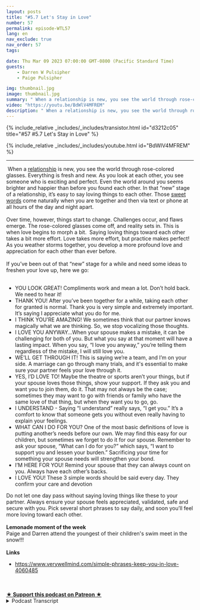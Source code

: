 ```yaml
---
layout: posts
title: "#5.7 Let's Stay in Love"
number: 57
permalink: episode-WTL57
lang: en
nav_exclude: true
nav_order: 57
tags:

date: Thu Mar 09 2023 07:00:00 GMT-0800 (Pacific Standard Time)
guests:
    - Darren W Pulsipher
    - Paige Pulsipher

img: thumbnail.jpg
image: thumbnail.jpg
summary: " When a relationship is new, you see the world through rose-colored glasses. Everything is fresh and new. As you look at each other, you see someone who is exciting and perfect. Even the world around you seems brighter and happier than before you found each other. In that “new” stage of a relationship, it’s easy to say loving things to each other. Those sweet words come naturally when you are together and then via text or phone at all hours of the day and night apart. Over time, however, things start to change. Challenges occur, and flaws emerge. The rose-colored glasses come off, and reality sets in. This is when love begins to morph a bit.  Saying loving things toward each other takes a bit more effort. Love takes more effort, but practice makes perfect! As you weather storms together, you develop a more profound love and appreciation for each other than ever before.If you’ve been out of that “new” stage for a while and need some ideas to freshen your love up, here we go:YOU LOOK GREAT! Compliments work and mean a lot. Don’t hold back. We need to hear it!THANK YOU! After you’ve been together for a while, taking each other for granted is normal. Thank you is very simple and extremely important. It’s saying I appreciate what you do for me.I THINK YOU’RE AMAZING! We sometimes think that our partner knows magically what we are thinking. So, we stop vocalizing those thoughts.I LOVE YOU ANYWAY…When your spouse makes a mistake, it can be challenging for both of you. But what you say at that moment will have a lasting impact. When you say, “I love you anyway,” you’re telling them regardless of the mistake, I will still love you.WE’LL GET THROUGH IT! This is saying we’re a team, and I’m on your side. A marriage can go through many trials, and it's essential to make sure your partner feels your love through it.YES, I’D LOVE TO! Maybe the theatre or sports aren’t your things, but if your spouse loves those things, show your support. If they ask you and want you to join them, do it. That may not always be the case; sometimes they may want to go with friends or family who have the same love of that thing, but when they want you to go, go.I UNDERSTAND - Saying “I understand” really says, “I get you.” It’s a comfort to know that someone gets you without even really having to explain your feelings.WHAT CAN I DO FOR YOU? One of the most basic definitions of love is putting another’s needs before our own. We may find this easy for our children, but sometimes we forget to do it for our spouse. Remember to ask your spouse, “What can I do for you?” which says, “I want to support you and lessen your burden.” Sacrificing your time for something your spouse needs will strengthen your bond.I’M HERE FOR YOU! Remind your spouse that they can always count on you. Always have each other’s backs.I LOVE YOU! These 3 simple words should be said every day. They confirm your care and devotionDo not let one day pass without saying loving things like these to your partner. Always ensure your spouse feels appreciated, validated, safe and secure with you. Pick several short phrases to say daily, and soon you’ll feel more loving toward each other.Lemonade moment of the weekPaige and Darren attend the youngest of their children's swim meet in the snow!!!Linkshttps://www.verywellmind.com/simple-phrases-keep-you-in-love-4060485"
video: "https://youtu.be/BdWlV4MFREM"
description: " When a relationship is new, you see the world through rose-colored glasses. Everything is fresh and new. As you look at each other, you see someone who is exciting and perfect. Even the world around you seems brighter and happier than before you found each other. In that “new” stage of a relationship, it’s easy to say loving things to each other. Those sweet words come naturally when you are together and then via text or phone at all hours of the day and night apart. Over time, however, things start to change. Challenges occur, and flaws emerge. The rose-colored glasses come off, and reality sets in. This is when love begins to morph a bit.  Saying loving things toward each other takes a bit more effort. Love takes more effort, but practice makes perfect! As you weather storms together, you develop a more profound love and appreciation for each other than ever before.If you’ve been out of that “new” stage for a while and need some ideas to freshen your love up, here we go:YOU LOOK GREAT! Compliments work and mean a lot. Don’t hold back. We need to hear it!THANK YOU! After you’ve been together for a while, taking each other for granted is normal. Thank you is very simple and extremely important. It’s saying I appreciate what you do for me.I THINK YOU’RE AMAZING! We sometimes think that our partner knows magically what we are thinking. So, we stop vocalizing those thoughts.I LOVE YOU ANYWAY…When your spouse makes a mistake, it can be challenging for both of you. But what you say at that moment will have a lasting impact. When you say, “I love you anyway,” you’re telling them regardless of the mistake, I will still love you.WE’LL GET THROUGH IT! This is saying we’re a team, and I’m on your side. A marriage can go through many trials, and it's essential to make sure your partner feels your love through it.YES, I’D LOVE TO! Maybe the theatre or sports aren’t your things, but if your spouse loves those things, show your support. If they ask you and want you to join them, do it. That may not always be the case; sometimes they may want to go with friends or family who have the same love of that thing, but when they want you to go, go.I UNDERSTAND - Saying “I understand” really says, “I get you.” It’s a comfort to know that someone gets you without even really having to explain your feelings.WHAT CAN I DO FOR YOU? One of the most basic definitions of love is putting another’s needs before our own. We may find this easy for our children, but sometimes we forget to do it for our spouse. Remember to ask your spouse, “What can I do for you?” which says, “I want to support you and lessen your burden.” Sacrificing your time for something your spouse needs will strengthen your bond.I’M HERE FOR YOU! Remind your spouse that they can always count on you. Always have each other’s backs.I LOVE YOU! These 3 simple words should be said every day. They confirm your care and devotionDo not let one day pass without saying loving things like these to your partner. Always ensure your spouse feels appreciated, validated, safe and secure with you. Pick several short phrases to say daily, and soon you’ll feel more loving toward each other.Lemonade moment of the weekPaige and Darren attend the youngest of their children's swim meet in the snow!!!Linkshttps://www.verywellmind.com/simple-phrases-keep-you-in-love-4060485"
---
```


<div>
{% include_relative _includes/_includes/transistor.html id="d3212c05" title="#57 #5.7 Let's Stay in Love" %}

{% include_relative _includes/_includes/youtube.html id="BdWlV4MFREM" %}
</div>

---

<html><head></head><body><div>&nbsp;When a <a href="https://www.verywellmind.com/the-four-stages-of-relationships-4163472">relationship</a> is new, you see the world through rose-colored glasses. Everything is fresh and new. As you look at each other, you see someone who is exciting and perfect. Even the world around you seems brighter and happier than before you found each other. In that “new” stage of a relationship, it’s easy to say loving things to each other. Those <a href="https://www.verywellmind.com/words-of-affirmation-4783539">sweet words</a> come naturally when you are together and then via text or phone at all hours of the day and night apart.&nbsp;<br><br>Over time, however, things start to change. Challenges occur, and flaws emerge. The rose-colored glasses come off, and reality sets in. This is when love begins to morph a bit.&nbsp; Saying loving things toward each other takes a bit more effort. Love takes more effort, but practice makes perfect! As you weather storms together, you develop a more profound love and appreciation for each other than ever before.</div><div><br>If you’ve been out of that “new” stage for a while and need some ideas to freshen your love up, here we go:<br><br></div><ul><li>YOU LOOK GREAT! Compliments work and mean a lot. Don’t hold back. We need to hear it!</li><li>THANK YOU! After you’ve been together for a while, taking each other for granted is normal. Thank you is very simple and extremely important. It’s saying I appreciate what you do for me.</li><li>I THINK YOU’RE AMAZING! We sometimes think that our partner knows magically what we are thinking. So, we stop vocalizing those thoughts.</li><li>I LOVE YOU ANYWAY…When your spouse makes a mistake, it can be challenging for both of you. But what you say at that moment will have a lasting impact. When you say, “I love you anyway,” you’re telling them regardless of the mistake, I will still love you.</li><li>WE’LL GET THROUGH IT! This is saying we’re a team, and I’m on your side. A marriage can go through many trials, and it's essential to make sure your partner feels your love through it.</li><li>YES, I’D LOVE TO! Maybe the theatre or sports aren’t your things, but if your spouse loves those things, show your support. If they ask you and want you to join them, do it. That may not always be the case; sometimes they may want to go with friends or family who have the same love of that thing, but when they want you to go, go.</li><li>I UNDERSTAND - Saying “I understand” really says, “I get you.” It’s a comfort to know that someone gets you without even really having to explain your feelings.</li><li>WHAT CAN I DO FOR YOU? One of the most basic definitions of love is putting another’s needs before our own. We may find this easy for our children, but sometimes we forget to do it for our spouse. Remember to ask your spouse, “What can I do for you?” which says, “I want to support you and lessen your burden.” Sacrificing your time for something your spouse needs will strengthen your bond.</li><li>I’M HERE FOR YOU! Remind your spouse that they can always count on you. Always have each other’s backs.</li><li>I LOVE YOU! These 3 simple words should be said every day. They confirm your care and devotion</li></ul><div>Do not let one day pass without saying loving things like these to your partner. Always ensure your spouse feels appreciated, validated, safe and secure with you. Pick several short phrases to say daily, and soon you’ll feel more loving toward each other.</div><div><br><strong>Lemonade moment of the week</strong></div><div>Paige and Darren attend the youngest of their children's swim meet in the snow!!!<br><br><strong>Links</strong></div><ul><li><a href="https://www.verywellmind.com/simple-phrases-keep-you-in-love-4060485">https://www.verywellmind.com/simple-phrases-keep-you-in-love-4060485</a></li></ul><div><br><br></div>
<strong>
  <a href="https://www.patreon.com/wheresthelemonade" target="_donate" rel="payment" title="★ Support this podcast on Patreon ★">★ Support this podcast on Patreon ★</a>
</strong></body></html>

<details>
<summary> Podcast Transcript </summary>

<p>﻿1</p>
<p>On today's episode.</p>
<p>Let's talk about staying in love.</p>
<p>Okay.</p>
<p>So our great research department, a.k.a.</p>
<p>Paige, came up with a great topicthis week.</p>
<p>I'm actually excited about it.</p>
<p>I think it's actually pretty interesting.</p>
<p>You kind of just learned about itlike 2 minutes ago. Yes.</p>
<p>No. No.</p>
<p>Well, you learned about a week agowhen we were going to record it,like I told you about it.</p>
<p>Then we've all started not feeling well.</p>
<p>You were out of town for a couple days,and then we literally just pulled it upand I was like, Wait, what are we doing?</p>
<p>So it's kind of fresh for both of us.</p>
<p>You've never seen it?</p>
<p>No. And I had toto renew it to my eyes once again.</p>
<p>Okay, so.</p>
<p>So what's interesting about this one iswhat can we do?</p>
<p>When we were first engaged,even before we were engaged, were married.</p>
<p>Say, before we were engaged?</p>
<p>Yes. Holy cow.</p>
<p>Could not stay away from me. Too much PDA.</p>
<p>All of ourchildren and anyone around uswill definitely say that.</p>
<p>Yes, absolutely. And it was. It was much.</p>
<p>In fact, here's a funny story. Was this.</p>
<p>This was on our honeymoon.</p>
<p>And we were going to</p>
<p>I don't know if it was likewe were we were on our way to our wayon our way there to the honeymoon.</p>
<p>We were in the airport in lineto ask the ladyat the desk, at the United deska question.</p>
<p>And we were waiting and we weren't likewe were just like we were standing in lineand we were sittingnext each other and we,you know, we kissed and then we would talkand then we would kiss.</p>
<p>And she got mad.</p>
<p>Was it the lady at the desk?</p>
<p>Yes, the lady behind us. No,it was the lady at the desk.</p>
<p>It was the night she was like, Oh,my gosh, why don't you guys get a room?</p>
<p>This is so inappropriate.</p>
<p>And we were we were so taken abackbecause we were, like, doing a literallywe were just we were kissing and huggingand hugging, but it wasn't like we were.</p>
<p>Anyway, yeah,maybe that's why I have one case status.</p>
<p>Why? Because I complained.</p>
<p>I didn't complain. No, we didn'tcomplain. No, no.</p>
<p>Even though she was. She.</p>
<p>She was really. She was really upset.</p>
<p>She was really upset.</p>
<p>So we were like,she needs a boyfriend or a girlfriend.</p>
<p>Whatever she needs, she needs something.</p>
<p>But over time, that kind of slowlychanges and things kind of fade.</p>
<p>They do.</p>
<p>And not just being affectionatewith each other.</p>
<p>In fact, that'snot even what this podcast is about.</p>
<p>It's more about the things you sayto each other and,and you you see each otherwhen you're dating and when you're engagedand you're just feeling that new.</p>
<p>And probably even the firstmaybe couple of years you're married,you see each other through rose coloredglasses, right?</p>
<p>Everything they do is cute and funny.</p>
<p>Right in my socks on the floor.</p>
<p>Yeah.</p>
<p>I mean, yeah,that's each something so minor.</p>
<p>But you're right.</p>
<p>I mean, like, all those little things,like, oh, they chew too loud or they.</p>
<p>Whatever it is, I mean, likeyou think you did in the beginning,you thought it was cute and you thought itwas, Oh, just a little quirk.</p>
<p>And a few yearsin, it's annoying and it's bugging you.</p>
<p>And why is it bugging you? Yeah, exactly.</p>
<p>No, Why?</p>
<p>Why does that bug you? What?</p>
<p>But the little things I do.</p>
<p>I didn't say that.</p>
<p>I think in general.</p>
<p>Oh, in general, Nothing.</p>
<p>Nothing that you do ever bothers you?</p>
<p>No. Mm hmm.</p>
<p>Okay. But no, it's true.</p>
<p>Like,over time, challenges occur, flaws emerge,the rose colored glassescome off, and reality sets in.</p>
<p>Right?</p>
<p>I think it sets in fasterwhen you are in a blended family.</p>
<p>Much fasterbecause you don't get that new.</p>
<p>Let's grow together.</p>
<p>Let's start our family together.</p>
<p>You are just set into the middleof two families already formed, right?</p>
<p>Yeah.</p>
<p>So you don't you don't even get thatthat real newness with each other.</p>
<p>So this is normal?</p>
<p>Oh, I think this is very normal.</p>
<p>I think this is very normal forthe things that you once thought were cuteand funnyand quirky are normal, are now annoyingand obnoxious and knock it off.</p>
<p>So I wanted to talk aboutif you've been out of that new stagefor a while and you're feeling likeeverything he or she doesbothers me,</p>
<p>Let's talk about how to freshen things up.</p>
<p>What do you think? Sounds good. Okay.</p>
<p>All right.</p>
<p>But we're going to be very specificon that.</p>
<p>On what we can do to freshen things up.</p>
<p>And the one thingwe're going to talk aboutspecifically are words</p>
<p>You can say absolutely not.</p>
<p>Things you do right, but wordsthat you can say on a daily basisthat will freshen things upand and keep things alive,because we could have severaldifferent episodes on things you could do.</p>
<p>Absolutely.</p>
<p>But today we're only going to thingsyou can say.</p>
<p>Yeah. Things you can.</p>
<p>You can say, okay, so first one,you look great.</p>
<p>Now I have to say so a lot of thesewe're going to be really honestwith these things and we'll tell you whatwe're good at and what we're not good at.</p>
<p>You are fantastic at this one.</p>
<p>Oh, thank you. So complimentsmean a lot to your spouse</p>
<p>If you've been married for 40 years,we need to hear it.</p>
<p>I think women especially need to hear it,but many to hear it too.</p>
<p>But you, Darren, is very complimentary.</p>
<p>Always.</p>
<p>Not always.</p>
<p>You do look great.</p>
<p>Well, I think I do appreciate that.</p>
<p>But I do get mad if I, like,come in and swear to no makeup and my hairsticking up everywhere and you're like,</p>
<p>Hey, beautiful.</p>
<p>I'm like, you know, I don't look beautifulright now, but so okay, so no patronize.</p>
<p>So yes, for you guys out there,if your wife just woke up,has been sick for several days,kind of smell and thenthe hair's everywhereand you know has bagsdon't realize going to her and say,oh, you look great.</p>
<p>Not a good thing to say. It's not.</p>
<p>Because then we wonder when you do tell uswe look great and we feel great,does he mean it or because he said itwhen we know we don't look great?</p>
<p>So so mean it,but do complement each other?</p>
<p>It means a lot. I really think it does.</p>
<p>What do you think?</p>
<p>No, I agree.</p>
<p>Now there's a trap.</p>
<p>Okay? It's that everyone knows this trap.</p>
<p>Does this dress make me look fat?</p>
<p>Yeah. Trap.</p>
<p>That's a trap. That's a trap.</p>
<p>So there is no goodand there's no good answer to that.</p>
<p>So to circumventthat trap from ever happening,tell your spousethey look great more oftenthan they don't have to ask for thatcompliment, because a lot of times you'resaying, does this dressmake me look fat?</p>
<p>They'relooking for some kind of compliment.</p>
<p>They're looking for validationthat they look good or they feelthey need that, right.</p>
<p>They need that validation.</p>
<p>Now, I also want your honest opinionand you do give it to me.</p>
<p>I'll try things on and I'll say,</p>
<p>What do you think?</p>
<p>And you'll say,</p>
<p>You know what? That doesn't.</p>
<p>You know, there's other dressesthat look better on you.</p>
<p>You do say thatand it's not flattering on, you know,</p>
<p>And I want that honest opinion.</p>
<p>I don't know why I do, though.</p>
<p>That is true.</p>
<p>So you've got to know your spouse.</p>
<p>You do you need to know your spouse.</p>
<p>And I want that from you.</p>
<p>I do.</p>
<p>I don't want to wear somethingthat doesn't look good on me.</p>
<p>And maybe I think it looks good.</p>
<p>But if someone else doesn'tthink it looks,it actually just mattersthat you think it looks good, right?</p>
<p>That's not true.</p>
<p>That's not true.</p>
<p>That'swhat other people think. It looks good.</p>
<p>All right.</p>
<p>So compliments. Do it. Don't hold back.</p>
<p>All right, next one. Thank you.</p>
<p>Okay.</p>
<p>I think this is we're really good at thisone, too, because we are both very awarethat we don't want to take each otherfor granted or take things for granted.</p>
<p>What do you think?</p>
<p>I totally agree.</p>
<p>And also, when you are sayingthank you, it helpsyou realize thatyou appreciate the workthat someone has done. Yes.</p>
<p>Right. Yes.</p>
<p>That youthat you need that help in your life.</p>
<p>This this really shows that dependencythat you have on each otherand really helps you grow closer together.</p>
<p>So I like this onea lot. Here's a great example.</p>
<p>You came home last night very late.</p>
<p>You've been up for 20 hours.</p>
<p>Yeah.</p>
<p>You took a one day tripand you had gotten up at four.</p>
<p>You got home at 11 and you walked in.</p>
<p>I was in bed and you went over and startedchanging your clothes.</p>
<p>And you noticed that</p>
<p>I had done the laundry and you said,</p>
<p>Thank you so much for doing the laundry.</p>
<p>Now, I really appreciate it. Yeah.</p>
<p>So finding even those small little things.</p>
<p>Well, the laundry was not a small thing,but the things that you would normally do,which is one of the one of the rolesthat you have.</p>
<p>Yes. You do the laundry. Right.</p>
<p>But when you say thank you,when I cook dinner,which I one of my roles is cooking dinner,it makes me want to do it again.</p>
<p>And I always tell you how appreciative</p>
<p>I am of your work and how much youdo for our family financially,where I don't hold back that way.</p>
<p>And always. Thank you. I appreciate that.</p>
<p>Yeah, we're very we're very gratefulfor the things each other.</p>
<p>So we're going to do this one.</p>
<p>Yeah, we'll get this one.</p>
<p>But I think Please don't.</p>
<p>We're perfect.</p>
<p>Just you guys know, I was going to say,do you want one that</p>
<p>I'm only putting this outfor our listeners,</p>
<p>One that you're not good atis it's not on here.</p>
<p>You're not great at saying please.</p>
<p>Well, hey, honey, if it's not on here,we're not supposed to talk about it.</p>
<p>But I always say, you'll say something.</p>
<p>I'll go. Please.</p>
<p>So please stick to the script.</p>
<p>It's not on the list,so we're not going to talk about it.</p>
<p>Okey dokey.</p>
<p>Thank you for reminding methat it's not on here.</p>
<p>Oh, great.</p>
<p>All right. Obviously,</p>
<p>I've got something to work on.</p>
<p>All right, The next one.</p>
<p>I think you're so amazing.</p>
<p>So we sometimes thinkthat our partner knows magically whatwe are thinking, and so we stop sayingthings like, I think you're greator I think you're wonderful,or I think you're amazing.</p>
<p>And I think these are thingsthat we need to tell each other.</p>
<p>And you don't have to use the wordamazing.</p>
<p>If you think that that's over the top,then don't use it.</p>
<p>That's not in your repertoire of wordsyou would normally say.</p>
<p>Then, you know, I have to say,</p>
<p>I think you're amazing.</p>
<p>You say something like,</p>
<p>Ooh, that's for your superpowers.</p>
<p>Yeah. Or what you're really good at.</p>
<p>Yeah, just say, that was really great.</p>
<p>Whatever you want to come up with. But.</p>
<p>But just keep telling themthat you think that they're great.</p>
<p>I find this one interestingbecause it affects your marriagein a profound way, because if you do this,then you're looking for thingsthat your spouse is good at.</p>
<p>Yeah, that excels at or is maybe hasn'tbeen good at,but is great at now or is progressing.</p>
<p>And if you're pointing those things outand saying them,you're also recognizinghow great you have it.</p>
<p>Oh, I like to have a spouselike this. Yeah.</p>
<p>So I think there's almost like a double,a double positive on this one.</p>
<p>Right. Okay.</p>
<p>Okay.</p>
<p>Now this next one I don't like at all.</p>
<p>I think this one's funny.</p>
<p>I don't like this one.</p>
<p>I would never say this,and I would never want you to say this.</p>
<p>Okay, Go ahead.</p>
<p>I love you anyway, honey.</p>
<p>I love you.</p>
<p>Anyway, a psychologist saidthat you're supposed to say I love you any</p>
<p>When your spouse makes it hard,it says when your spouse makes a mistake,it can be hard on both of you.</p>
<p>But what you say in the momentwill have a lasting impact by saying,</p>
<p>I love you anyway.</p>
<p>It's telling them that it'sokay to make a mistake.</p>
<p>Boo Boo.</p>
<p>I don't ever want me to make a mistake.</p>
<p>No, you would want me to saywhen you do make a mistakeor when I make a mistake,it's kind of condescending.</p>
<p>It is very gone. Is it?</p>
<p>I love you anyway, honey.</p>
<p>I love you any way.</p>
<p>Even if you. All right, So let's try.</p>
<p>Let's turn this around to something betterthat you could say, because I think the</p>
<p>I think the concept here is good in thatyour spouse does make mistakes.</p>
<p>Absolutely.</p>
<p>And sometimes you need to point that out.</p>
<p>Maybe you don't need to point that out.</p>
<p>That's a good one.</p>
<p>What what do we need to point outand what shouldn't we point out?</p>
<p>What do we need to let go?</p>
<p>And I think you need to let goa lot of things unless you're.</p>
<p>Well, here's the thing.</p>
<p>If your spouse is really feeling awfulabout the mistake that they made,then to me a different approach wouldbe, I'm really sorry, honey.</p>
<p>I'm really sorry that that happened.</p>
<p>Now you're empathizing with them.</p>
<p>You're not giving them a way out of,</p>
<p>Hey, I made a huge mistake, man.</p>
<p>That must be really toughto feel that way.</p>
<p>Or some way of empathizing with them.</p>
<p>Yeah, but little mistakes now.</p>
<p>You don't need to pick it those. Yeah,and that's hard.</p>
<p>And that's after you've been marrieda few years,you start to pick those thingsand we need to.</p>
<p>You have to really work at letting it go.</p>
<p>But yeah, that I love you anyway.</p>
<p>I think that I don't like that at all.</p>
<p>I if anyone has suggestionson a better way to say out onesthat might be good,but don't pick the scab.</p>
<p>Don't pick this up. Yeah.</p>
<p>All right, there we go.</p>
<p>So is that what you should say?</p>
<p>Honey, I'm not going to pick the scab.</p>
<p>Yeah, that'll be after.</p>
<p>I love you anyway.</p>
<p>I'm not going to pick the scar code.</p>
<p>Word will be scab.</p>
<p>I'll say scab,and you'll know that I love you anyway.</p>
<p>Okay.</p>
<p>All right.</p>
<p>The next one, we'll get through it.</p>
<p>So I kind of like this one.</p>
<p>Do you?</p>
<p>I do.</p>
<p>Because what you're saying is. Well,</p>
<p>I would add to it.</p>
<p>We'll get through it together.</p>
<p>We can work.</p>
<p>We can beat this problem together.</p>
<p>We've talked about this on our podcastbefore.</p>
<p>Yeah.</p>
<p>That it'syou and I against the world, right?</p>
<p>It's saying we're a team.</p>
<p>We're a team through it. Right?</p>
<p>So if there's a problemthat we're having in our relationship,we try and put it as the combatant.</p>
<p>What we're trying to as a team tackleand write and resolve, right.</p>
<p>And beat that conflict that we have.</p>
<p>Yeah, to me, I kind of like this one.</p>
<p>I do too.</p>
<p>I guess it's just just seeing it.</p>
<p>We'll get through it like woo rah rah.</p>
<p>Seems a little trite.</p>
<p>I don't know, but.</p>
<p>But yes, I understand.</p>
<p>You don't like those sports.</p>
<p>You don't like those sports things,though.</p>
<p>The rah rah rah.</p>
<p>Yeah. No, you don't.</p>
<p>You know. You know you don't like a coach.</p>
<p>Come on, let's workharder. Let's go, team. Let's go.</p>
<p>You don't want to seem little patronizingsometimes, but anyway.</p>
<p>But I understand the concept.</p>
<p>I understand what they're trying to say.</p>
<p>So I understand that we'll get through it.</p>
<p>I understand what they're trying to say.</p>
<p>We're a team. I'm on your side.</p>
<p>All right?</p>
<p>Like I get it.</p>
<p>I get it.</p>
<p>Okay.</p>
<p>All right, Next one.</p>
<p>This one. I know you want me to say more.</p>
<p>Yes, I'd love to. Yes.</p>
<p>So I think this is important,but there's a button.</p>
<p>Okay, What's the vibe?</p>
<p>Well, okay, so.</p>
<p>So the phrases. Yes. Are.</p>
<p>That is so what this is saying isbeing opento things that your spouse enjoysthat maybe you don't.</p>
<p>That's what this is saying.</p>
<p>Oh, okay.</p>
<p>I thought it was like, Honey, I need youto go get the Easter decorations.</p>
<p>No, no, that's not what this is saying.</p>
<p>I mean, yes, we could say thatthat's doing that, too.</p>
<p>But instead of an eyerolling like an eye roll. Huh?</p>
<p>But no, this is saying it's somethingthat's not your thing,but you're showing your support, right?</p>
<p>So I think that is really important.</p>
<p>Like, but what? Like give me an example.</p>
<p>Oh, like,if I want to go see a country concert.</p>
<p>You hate country.</p>
<p>Why would we do that?</p>
<p>And you support me by buying ticketsand stuff right now, I there's no</p>
<p>I don't know that there's any country band</p>
<p>I'd want to go see either, but.</p>
<p>But I know I get your point.</p>
<p>Yeah, I'd loveto. So you need to go beyondyour comfort level. Yes.</p>
<p>Sometimes.</p>
<p>And say, Yeah,hey, let's go do something different.</p>
<p>Let's go do something that you want,that you want to do.</p>
<p>Right now.</p>
<p>I also feel likeit's okay to let your spouse do theirown thing that you are interested in.</p>
<p>That's okay too,</p>
<p>So you've got to work on that.</p>
<p>But if if you're feeling like,you know,you want your spouse to support you and,you know, I really want you to go with meto do this, then talk to them about that.</p>
<p>And, you know,hopefully they'll go with you.</p>
<p>Maybe not every time, right?</p>
<p>Maybe not every time, but once or twice.</p>
<p>Just support, you know, somethingthat you like that you know, they don't.</p>
<p>Well,an interest can change over the years.</p>
<p>Best example.</p>
<p>Sorry, Rachel and Russell,</p>
<p>I'm calling you two out our kids.</p>
<p>Rachel hatedsports when she got married, and.</p>
<p>But Russell loves sports and any sport.</p>
<p>Russell loves watching,participating in anything.</p>
<p>So Rachel startedjust watching sports with him.</p>
<p>And then Rachel started loving sports.</p>
<p>Now, I think Rachel likes itmore than Russell.</p>
<p>Yeah, Yeah.</p>
<p>She used to just read a book whilehe watched the sports and it was fine.</p>
<p>And now she loves them.</p>
<p>So just, you know, you can change.</p>
<p>Yeah. Yeah, that's. That's good. The.</p>
<p>All right, next one.</p>
<p>I understand.</p>
<p>See, now,this one actually, Waller's me, too.</p>
<p>You know that this bothers.</p>
<p>Yes, because it sounds patronizing.</p>
<p>Oh, well, it does. Like.</p>
<p>So if I'm having.</p>
<p>Okay, here's a good example.</p>
<p>So say</p>
<p>I'm having it's that time of the monthfor me and I'm having crampsand I'm really in a bad mood.</p>
<p>And you're like, Oh, sweetie,</p>
<p>I understand.</p>
<p>No, you don't. You're not having cramps.</p>
<p>It's not the time of the month for you.</p>
<p>You've never had this. No, you don't.</p>
<p>Okay, now, so what should I do?</p>
<p>Not just hand you a box of chocolate?</p>
<p>Yeah, Just be like, Hey, what can I do?</p>
<p>What can I do to comfort you?</p>
<p>You know, I'm.</p>
<p>I'm here for you is fine, but I understandyou don't always understand exactlywhat they're going through right now.</p>
<p>I agree.</p>
<p>Hey, this reminds me of the new movie</p>
<p>Avatar.</p>
<p>What was the big word in therethat says, I understand.</p>
<p>I see you. You remember that in the movie?</p>
<p>She kept saying that.</p>
<p>And at the endit was the big phrase. It's the big eyes.</p>
<p>See you. Yes, It's all over The Bachelorright now. Right.</p>
<p>I see you. Which means OZO.</p>
<p>That's the key word.</p>
<p>That's a keyword on the Bachelor, right? Sees me.</p>
<p>You see me? Yeah.</p>
<p>Well, that that is what this really means,is I see what you're going through.</p>
<p>I may not understand it.</p>
<p>Yes, but I see what you're going through.</p>
<p>What can I do to help? Right?</p>
<p>So I don't necessarily thinkthat you should say I understand,because you probably don't.</p>
<p>But there's better things to just.</p>
<p>I hate.</p>
<p>What can I do for you?</p>
<p>Which actually is the next step.</p>
<p>And what can I do for you?</p>
<p>Yeah, what can I do for you?</p>
<p>I you know, I say this when you're sick.</p>
<p>Absolutely.</p>
<p>And I always get the same response.</p>
<p>Nothing.</p>
<p>Well, sometimes you can't do anythingwhen someone's sick.</p>
<p>Have a right.</p>
<p>But it's okay to say, Yeah,</p>
<p>I really need soupor I really need medicineor I really need something.</p>
<p>Otherwise on my side,what can I do for you?</p>
<p>I'm really honestly saying, Hey, what.</p>
<p>What can I do to help you go?</p>
<p>Oh, nothing.</p>
<p>That kind of shuts me down too.</p>
<p>I can't help you.</p>
<p>I want to take care of you.</p>
<p>I know you do.</p>
<p>You always want to take care.</p>
<p>I think most people want to take careof their spouse.</p>
<p>And a lot of times therereally is nothing that you can do, though.</p>
<p>But the.</p>
<p>It's appreciated that you ask,right?</p>
<p>Yeah, I guess so.</p>
<p>But I guess another thingthat you can do on this is look around.</p>
<p>Is there something obviousthat you could do to help out?</p>
<p>Okay. My gosh. Yeah.</p>
<p>All right.</p>
<p>The next one. I'm here for you,which I already mentioned to youinstead of I understand, right?</p>
<p>Just remind your spousethat they can count on you.</p>
<p>I've got your back, right?</p>
<p>That we're going through this together.</p>
<p>I'm here for you.</p>
<p>So that's a good one.</p>
<p>Okay.</p>
<p>Like I said, theseall seem a little cheesy to me.</p>
<p>I'm not into the cheese factor.</p>
<p>I'm here for you,but I'm going to use that one on you.</p>
<p>There's different ways you can say thatwithout just saying, I'm here.</p>
<p>I'm here for you.</p>
<p>I understand.</p>
<p>And I'm here for you. Any hope?</p>
<p>If there's any marriage counselorslistening today, Paige,or if any of you are seeing a marriagecounselor,you should have themlisten to this episode, because,like Paige, she's completely destroyedtheir whole toolbox.</p>
<p>Well, there's just other waysyou can say these things and just.</p>
<p>I'm here for you.</p>
<p>Okay, last one. And I love this one.</p>
<p>And we say this one all the time.</p>
<p>She almo I love you.</p>
<p>Three simple words. Yep.</p>
<p>I think these are important.</p>
<p>I don't think you could say it too much.</p>
<p>I don't think it's overused.</p>
<p>That's just my opinion.</p>
<p>Well, you know,this reminds me of the movie Moonstruck.</p>
<p>Do you remember the movie Moonstruck?</p>
<p>I do, but not specifically.</p>
<p>Yeah, that's what's funny about you.</p>
<p>Remember all the movies.</p>
<p>But there's a line in there. It's the.</p>
<p>It's the dad.</p>
<p>He won't say I love you to is to his wife.</p>
<p>Okay?</p>
<p>He'll say it in Italian,but he won't say it in English, okay?</p>
<p>Until things kind of fall apart.</p>
<p>And then he finally does,which is really sad.</p>
<p>That is really sad. I think thatsaying I love you,it just even if you're madat your spouse, hearing thatlike hearing themsay that it does, it kind of.</p>
<p>So if we're yelling at each other,</p>
<p>I can say I love you.</p>
<p>Sure. Give it a shot. Try.</p>
<p>I got to figure out what we'regoing to argue about so we can do this.</p>
<p>All right?</p>
<p>So don't let a day pass without sayingloving things to your partner.</p>
<p>The reason I picked this is because</p>
<p>I think when you're talkingnice to each other, itthat bleeds into maybe putting those rosecolored glasses back on itcan bleed into other things in your life.</p>
<p>If you're talking nice to each other,then I think that canpermeateinto all aspects of your relations.</p>
<p>I think you hit it.</p>
<p>I think you hit the main pointof all these phrases isare you talking nice to your spouse?</p>
<p>Right?</p>
<p>Are you talking nice about your spouse?</p>
<p>Yeah. Familiarity breeds contempt.</p>
<p>I really hate that phrase.</p>
<p>I you know, I do bring it upbecause I think it is true when I think wesometimes treatthe people we love the most, the worst.</p>
<p>And that's what that that's whatthat scene means, Right.</p>
<p>I know.</p>
<p>I think I think it's a horrible saying.</p>
<p>It is, but it's a lot of the timesit's true.</p>
<p>Let's make it not true.</p>
<p>Well, I agree with you there. Yes.</p>
<p>I really think familiarity shouldreally deep in your love for each other.</p>
<p>And I think put the rose colored glassesback on and say,what are the great things about my spousethat I just totally adore?</p>
<p>And, you know, we lovewe've talked about this before.</p>
<p>If you want to find the flawsin your spouse.</p>
<p>Oh, it's real easy to find.</p>
<p>We all have flaws.</p>
<p>You are not speaking from experience.</p>
<p>No, not at all.</p>
<p>Just books that I've read, movies</p>
<p>I've watched.</p>
<p>But we can You can find them.</p>
<p>You can find them. It's not hard.</p>
<p>But don't look for them.</p>
<p>Don't look for them.</p>
<p>Look for the good things.</p>
<p>I think your spouse already knowswhat their flaws are.</p>
<p>They don't know, of course.</p>
<p>And and, you know, this goes intokind of my philosophyon actually teaching children as well.</p>
<p>If you focus only on their weaknesses,that will be the focus of their self-worthis their weaknesses.</p>
<p>If you focus on their strengths, it'samazing what those strengthswill overcome their weaknessesjust by overwhelming their weaknesses.</p>
<p>The best example I have ofthis is with my oldestson, Matthew, who was growing up.</p>
<p>One of his weaknesses was mathematics.</p>
<p>He hated it.</p>
<p>He wouldn't.</p>
<p>And we've worked on it.</p>
<p>We were.</p>
<p>Oh, it was awful.</p>
<p>And we worked really hard on it.</p>
<p>And he just became moreand more frustrated.</p>
<p>And finally I said, Forget it.</p>
<p>He loved to readand he could read anything.</p>
<p>So what did we do?</p>
<p>We bought himbooks about the history of mathematics.</p>
<p>And guess what?</p>
<p>He devoured those books and he startedto use that reading talent that he had.</p>
<p>His strength overcame math.</p>
<p>Is he a incredible mathematician now?</p>
<p>No, he's not. Butthat strength that he had toconsume literature and readand things like thatcompletely overwhelmedhis deficits that he had in math.</p>
<p>I think the same thing's truein our marriage.</p>
<p>I think if we focus on the strengthsof our spouse,it will overshadow the smallwe weaknesses and flaws in their characteror in theiror in in every aspect of their life.</p>
<p>All right. Did I get off my soapbox?</p>
<p>Are you all bored? Mm hmm.</p>
<p>I figured as much timeare eliminated, Member of the weekhas to do with weather again.</p>
<p>Snow at a swim meet of all places.</p>
<p>The first time we've had snowin 12 years in Folsom.</p>
<p>I don't even know that it was snow.</p>
<p>It was sleet. It was. It was horrible.</p>
<p>Here's what you might have in snowfor like a minute or two.</p>
<p>But when you're at a swim meet,you don't expect it to be snowing.</p>
<p>But that's what happened to us.</p>
<p>We went to David's swim meetand it snowed.</p>
<p>It was that was pretty much lemons.</p>
<p>Was there any lemonade from it?</p>
<p>I mean, just getting to support him.</p>
<p>But it was freezing.</p>
<p>It was freezing.</p>
<p>And the kids will remember thatthe rest of their lives.</p>
<p>So that was kind of cool.</p>

</details>
